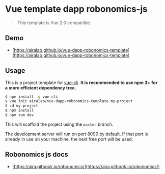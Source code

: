 # Vue template dapp robonomics-js

> This template is Vue 2.0 compatible.

## Demo

- [https://airalab.github.io/vue-dapp-robonomics-template](https://airalab.github.io/vue-dapp-robonomics-template)

## Usage

This is a project template for [vue-cli](https://github.com/vuejs/vue-cli). **It is recommended to use npm 3+ for a more efficient dependency tree.**

```bash
$ npm install -g vue-cli
$ vue init airalab/vue-dapp-robonomics-template my-project
$ cd my-project
$ npm install
$ npm run dev
```

This will scaffold the project using the `master` branch.

The development server will run on port 8000 by default. If that port is already in use on your machine, the next free port will be used.

## Robonomics js docs

- [https://aira.gitbook.io/robonomics/](https://aira.gitbook.io/robonomics/)

